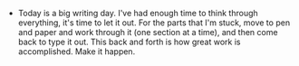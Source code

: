 - Today is a big writing day. I've had enough time to think through everything, it's time to let it out. For the parts that I'm stuck, move to pen and paper and work through it (one section at a time), and then come back to type it out. This back and forth is how great work is accomplished. Make it happen.